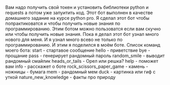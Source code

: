 Вам надо получить свой токен и установить библиотеки python и requests а потом уже запуитить код.
Этот бот выполнен в качестве домашнего задание на курсе python pro.
Я сделал этот бот чтобы попрактиковатся и чтобы получить новые знания по программированию. 
Этим ботом можно пользоватся если вам скучно или чтобы получить новые знания.
Пока я делал этот бот узнал много нового для меня. И я узнал много всево не только по программированию. И этим я поделился в моём боте.
Список команд моего бота: 
start - стартавое сообщение
hello - приветствие
bye - прощание 
pass - генерирует рандомный пароль 
random_smile - выводит рандомный смайлик 
heads_or_tails - Орел или решка? 
help - поможет вам 
info - расскажет о боте 
rock_scissors_paper_game - камень - ножницы - бумага 
mem - рандомный мем 
duck - картинка или гиф с уткой 
nature_new_knowledge - факты про природу
